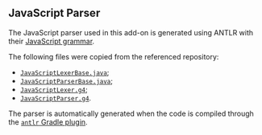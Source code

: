 ## JavaScript Parser

The JavaScript parser used in this add-on is generated using ANTLR with their [JavaScript grammar](https://github.com/antlr/grammars-v4/blob/14fc51dfd712a99663497035f1f63fa8eac1a225/javascript/javascript/).

The following files were copied from the referenced repository:
 - [`JavaScriptLexerBase.java`](src/main/java/org/zaproxy/addon/commonlib/parserapi/impl/JavaScriptLexerBase.java);
 - [`JavaScriptParserBase.java`](src/main/java/org/zaproxy/addon/commonlib/parserapi/impl/JavaScriptParserBase.java);
 - [`JavaScriptLexer.g4`](src/main/antlr/org/zaproxy/addon/commonlib/parserapi/impl/JavaScriptLexer.g4);
 - [`JavaScriptParser.g4`](src/main/antlr/org/zaproxy/addon/commonlib/parserapi/impl/JavaScriptParser.g4).

The parser is automatically generated when the code is compiled through the [`antlr` Gradle plugin](https://docs.gradle.org/current/userguide/antlr_plugin.html).
